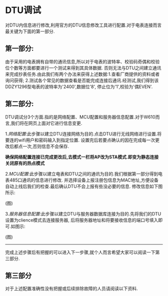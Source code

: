 # DTU调试

对DTU内信息进行修改,利用官方的DTU信息修改工具进行配置.对于电表连接而言最关键为下面的第一部分.

## 第一部分:

由于采用的电表拥有自带的通讯信息,所以对于电表的波特率、校验码奇偶和校验位个数等方面都要进行一个测试来得到其具体数据.
否则无法与DTU之间建立通讯来完成抄表任务.由此我们有两个办法来获得上述数据:1.查看厂商提供的资料或者询问获得;
2.测试各个常见的数据查看是否能完成连接后通讯.经测试,我们得到该DDZY1296型电表的波特率为'2400',数据位'8',
停止位为'1',校验为'偶EVEN'.

## 第二部分:
DTU调试分3个方面.指的是网络配置、MCU配置和服务器信息配置.对于W610而言,我们将在网页上面对它进行信息变更.

1.*网络配置*:此步骤以建立DTU连接网络为目的.点击DTU进行无线网络进行设置.将要连的wifi用户和密码输入到指定位置.
设置完后若要点确认的因在完成每一次更改后都点一次,否则信息不会保存.

**确保网络配置连接已完成更改后,去模式一栏将AP改为STA模式.即变为静态连接关闭原有的热点模式**

2.*MCU配置*:此步骤以建立电表和DTU之间的通讯为目的.我们根据第一部分得到电表485口通讯的信息进行修改.
并选择设备上报注册包信息为MAC地址,方便设备自动上线后我们的检查.最后确认DTU不会上报有些没必要的信息.
修改信息如下图所示:

(图)

3.*服务器信息配置*:此步骤以建立DTU与服务器数据库连接为目的.先将我们的DTU设置为clience模式去连接服务器,
后将服务器地址和将要接收信息的端口号填入即可.如图示:

(图)

--------
完成上述步骤后有把握的可以进入下一步骤,就个人而言希望大家可以阅读一下第三部分.

## 第三部分

对于上述配置准确性没有把握或后续排除故障的人员请阅读以下资料.

















